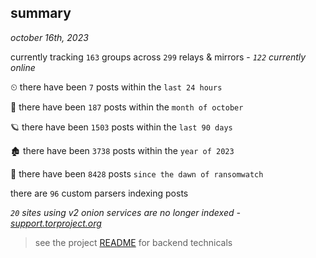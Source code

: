
## summary
_october 16th, 2023_

currently tracking `163` groups across `299` relays & mirrors - _`122` currently online_

⏲ there have been `7` posts within the `last 24 hours`

🦈 there have been `187` posts within the `month of october`

🪐 there have been `1503` posts within the `last 90 days`

🏚 there have been `3738` posts within the `year of 2023`

🦕 there have been `8428` posts `since the dawn of ransomwatch`

there are `96` custom parsers indexing posts

_`20` sites using v2 onion services are no longer indexed - [support.torproject.org](https://support.torproject.org/onionservices/v2-deprecation/)_

> see the project [README](https://github.com/joshhighet/ransomwatch#ransomwatch--) for backend technicals
